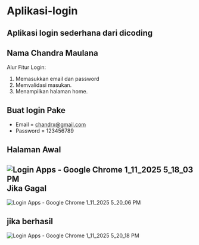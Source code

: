 # Aplikasi-login
Aplikasi login sederhana dari dicoding
--
Nama Chandra Maulana
--
Alur Fitur Login:
1. Memasukkan email dan password
2. Memvalidasi masukan.
3. Menampilkan halaman home.

Buat login Pake
-
- Email = chandrx@gmail.com
- Password = 123456789

Halaman Awal
-
![Login Apps - Google Chrome 1_11_2025 5_18_03 PM](https://github.com/user-attachments/assets/7728d45c-7943-4988-a8f6-03c34093de01)
 Jika Gagal
-
![Login Apps - Google Chrome 1_11_2025 5_20_06 PM](https://github.com/user-attachments/assets/9f822c5d-1490-4c98-8b6a-d290ae6c7eee)

 jika berhasil
-
![Login Apps - Google Chrome 1_11_2025 5_20_18 PM](https://github.com/user-attachments/assets/25395211-e9e1-4a27-822e-ec3f79cdb113)
